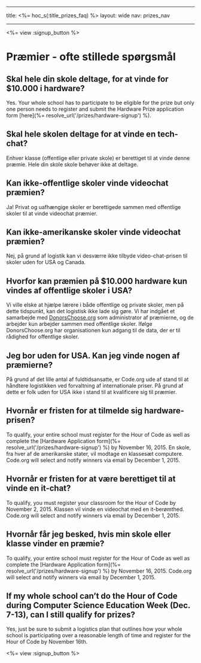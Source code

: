 * * *

title: <%= hoc_s(:title_prizes_faq) %> layout: wide nav: prizes_nav

* * *

<%= view :signup_button %>

# Præmier - ofte stillede spørgsmål

## Skal hele din skole deltage, for at vinde for $10.000 i hardware?

Yes. Your whole school has to participate to be eligible for the prize but only one person needs to register and submit the Hardware Prize application form [here](%= resolve_url('/prizes/hardware-signup') %).

## Skal hele skolen deltage for at vinde en tech-chat?

Enhver klasse (offentlige eller private skole) er berettiget til at vinde denne præmie. Hele din skole skole behøver ikke at deltage.

## Kan ikke-offentlige skoler vinde videochat præmien?

Ja! Privat og uafhængige skoler er berettigede sammen med offentlige skoler til at vinde videochat præmier.

## Kan ikke-amerikanske skoler vinde videochat præmien?

Nej, på grund af logistik kan vi desværre ikke tilbyde video-chat-prisen til skoler uden for USA og Canada.

## Hvorfor kan præmien på $10.000 hardware kun vindes af offentlige skoler i USA?

Vi ville elske at hjælpe lærere i både offentlige og private skoler, men på dette tidspunkt, kan det logistisk ikke lade sig gøre. Vi har indgået et samarbejde med [DonorsChoose.org](http://donorschoose.org) som administrator af præmierne, og de arbejder kun arbejder sammen med offentlige skoler. Ifølge DonorsChoose.org har organisationen kun adgang til de data, der er til rådighed for offentlige skoler.

## Jeg bor uden for USA. Kan jeg vinde nogen af præmierne?

På grund af det lille antal af fuldtidsansatte, er Code.org ude af stand til at håndtere logistikken ved forvaltning af internationale priser. På grund af dette er folk uden for USA ikke i stand til at kvalificere sig til præmier.

## Hvornår er fristen for at tilmelde sig hardware-prisen?

To qualify, your entire school must register for the Hour of Code as well as complete the [Hardware Application form](%= resolve_url('/prizes/hardware-signup') %) by November 16, 2015. En skole, fra hver af de amerikanske stater, vil modtage en klassesæt computere. Code.org will select and notify winners via email by December 1, 2015.

## Hvornår er fristen for at være berettiget til at vinde en it-chat?

To qualify, you must register your classroom for the Hour of Code by November 2, 2015. Klassen vil vinde en videochat med en it-berømthed. Code.org will select and notify winners via email by December 1, 2015.

## Hvornår får jeg besked, hvis min skole eller klasse vinder en præmie?

To qualify, your entire school must register for the Hour of Code as well as complete the [Hardware Application form](%= resolve_url('/prizes/hardware-signup') %) by November 16, 2015. Code.org will select and notify winners via email by December 1, 2015.

## If my whole school can’t do the Hour of Code during Computer Science Education Week (Dec. 7-13), can I still qualify for prizes?

Yes, just be sure to submit a logistics plan that outlines how your whole school is participating over a reasonable length of time and register for the Hour of Code by November 16th.

<%= view :signup_button %>